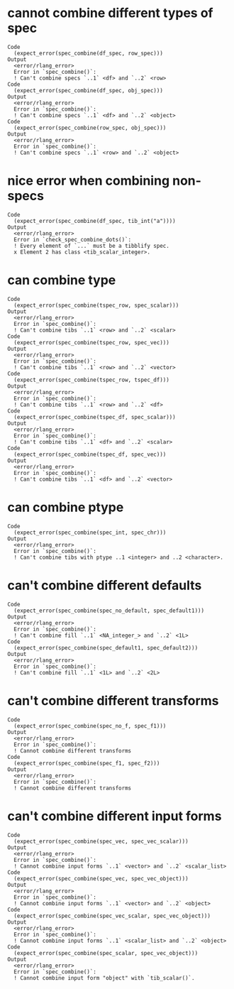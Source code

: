 # cannot combine different types of spec

    Code
      (expect_error(spec_combine(df_spec, row_spec)))
    Output
      <error/rlang_error>
      Error in `spec_combine()`:
      ! Can't combine specs `..1` <df> and `..2` <row>
    Code
      (expect_error(spec_combine(df_spec, obj_spec)))
    Output
      <error/rlang_error>
      Error in `spec_combine()`:
      ! Can't combine specs `..1` <df> and `..2` <object>
    Code
      (expect_error(spec_combine(row_spec, obj_spec)))
    Output
      <error/rlang_error>
      Error in `spec_combine()`:
      ! Can't combine specs `..1` <row> and `..2` <object>

# nice error when combining non-specs

    Code
      (expect_error(spec_combine(df_spec, tib_int("a"))))
    Output
      <error/rlang_error>
      Error in `check_spec_combine_dots()`:
      ! Every element of `...` must be a tibblify spec.
      x Element 2 has class <tib_scalar_integer>.

# can combine type

    Code
      (expect_error(spec_combine(tspec_row, spec_scalar)))
    Output
      <error/rlang_error>
      Error in `spec_combine()`:
      ! Can't combine tibs `..1` <row> and `..2` <scalar>
    Code
      (expect_error(spec_combine(tspec_row, spec_vec)))
    Output
      <error/rlang_error>
      Error in `spec_combine()`:
      ! Can't combine tibs `..1` <row> and `..2` <vector>
    Code
      (expect_error(spec_combine(tspec_row, tspec_df)))
    Output
      <error/rlang_error>
      Error in `spec_combine()`:
      ! Can't combine tibs `..1` <row> and `..2` <df>
    Code
      (expect_error(spec_combine(tspec_df, spec_scalar)))
    Output
      <error/rlang_error>
      Error in `spec_combine()`:
      ! Can't combine tibs `..1` <df> and `..2` <scalar>
    Code
      (expect_error(spec_combine(tspec_df, spec_vec)))
    Output
      <error/rlang_error>
      Error in `spec_combine()`:
      ! Can't combine tibs `..1` <df> and `..2` <vector>

# can combine ptype

    Code
      (expect_error(spec_combine(spec_int, spec_chr)))
    Output
      <error/rlang_error>
      Error in `spec_combine()`:
      ! Can't combine tibs with ptype ..1 <integer> and ..2 <character>.

# can't combine different defaults

    Code
      (expect_error(spec_combine(spec_no_default, spec_default1)))
    Output
      <error/rlang_error>
      Error in `spec_combine()`:
      ! Can't combine fill `..1` <NA_integer_> and `..2` <1L>
    Code
      (expect_error(spec_combine(spec_default1, spec_default2)))
    Output
      <error/rlang_error>
      Error in `spec_combine()`:
      ! Can't combine fill `..1` <1L> and `..2` <2L>

# can't combine different transforms

    Code
      (expect_error(spec_combine(spec_no_f, spec_f1)))
    Output
      <error/rlang_error>
      Error in `spec_combine()`:
      ! Cannot combine different transforms
    Code
      (expect_error(spec_combine(spec_f1, spec_f2)))
    Output
      <error/rlang_error>
      Error in `spec_combine()`:
      ! Cannot combine different transforms

# can't combine different input forms

    Code
      (expect_error(spec_combine(spec_vec, spec_vec_scalar)))
    Output
      <error/rlang_error>
      Error in `spec_combine()`:
      ! Cannot combine input forms `..1` <vector> and `..2` <scalar_list>
    Code
      (expect_error(spec_combine(spec_vec, spec_vec_object)))
    Output
      <error/rlang_error>
      Error in `spec_combine()`:
      ! Cannot combine input forms `..1` <vector> and `..2` <object>
    Code
      (expect_error(spec_combine(spec_vec_scalar, spec_vec_object)))
    Output
      <error/rlang_error>
      Error in `spec_combine()`:
      ! Cannot combine input forms `..1` <scalar_list> and `..2` <object>
    Code
      (expect_error(spec_combine(spec_scalar, spec_vec_object)))
    Output
      <error/rlang_error>
      Error in `spec_combine()`:
      ! Cannot combine input form "object" with `tib_scalar()`.

